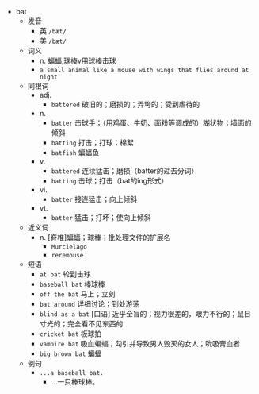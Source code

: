 - bat
  - 发音
    - 英 `/bæt/`
    - 美 `/bæt/`
  - 词义
    - n. 蝙蝠,球棒v用球棒击球
    - `a small animal like a mouse with wings that flies around at night`
  - 同根词
    - adj.
      - `battered` 破旧的；磨损的；弄垮的；受到虐待的
    - n.
      - `batter` 击球手；（用鸡蛋、牛奶、面粉等调成的）糊状物；墙面的倾斜
      - `batting` 打击；打球；棉絮
      - `batfish` 蝙蝠鱼
    - v.
      - `battered` 连续猛击；磨损（batter的过去分词）
      - `batting` 击球；打击（bat的ing形式）
    - vi.
      - `batter` 接连猛击；向上倾斜
    - vt.
      - `batter` 猛击；打坏；使向上倾斜
  - 近义词
    - n. [脊椎]蝙蝠；球棒；批处理文件的扩展名
      - `Murcielago`
      - `reremouse`
  - 短语
    - `at bat` 轮到击球 
    - `baseball bat` 棒球棒 
    - `off the bat` 马上；立刻 
    - `bat around` 详细讨论；到处游荡 
    - `blind as a bat` [口语] 近乎全盲的；视力很差的，眼力不行的；鼠目寸光的；完全看不见东西的 
    - `cricket bat` 板球拍 
    - `vampire bat` 吸血蝙蝠；勾引并导致男人毁灭的女人；吮吸膏血者 
    - `big brown bat` 蝙蝠 
  - 例句
    - `...a baseball bat.`
      - …一只棒球棒。

